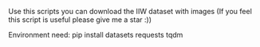 Use this scripts you can download the IIW dataset with images
(If you feel this script is useful please give me a star :))

Environment need:
pip install datasets requests tqdm
